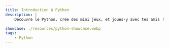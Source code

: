 ```yaml
---
title: Introduction à Python
description: |
    Découvre le Python, crée des mini jeux, et joues-y avec tes amis !

showcase: ./resources/python-showcase.webp
tags:
    - Python
---
```


